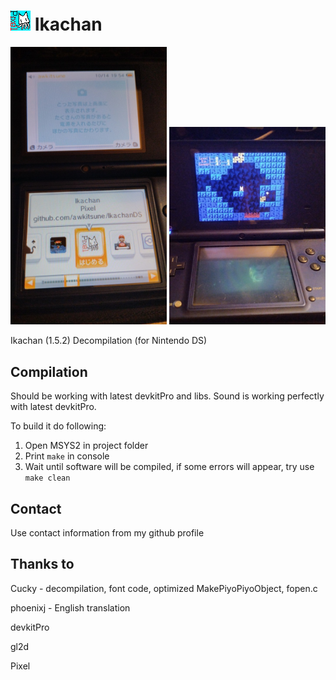# ![Software icon](https://github.com/awkitsune/IkachanDS/blob/master/icon.bmp) Ikachan
<img src=https://github.com/awkitsune/IkachanDS/blob/master/images/in-menu.jpg width=250/> <img src=https://github.com/awkitsune/IkachanDS/blob/master/images/launched-game.jpg width=250/> 

Ikachan (1.5.2) Decompilation (for Nintendo DS)

## Compilation
Should be working with latest devkitPro and libs. Sound is working perfectly with latest devkitPro.

To build it do following:
1. Open MSYS2 in project folder
2. Print `make` in console
3. Wait until software will be compiled, if some errors will appear, try use `make clean`

## Contact
Use contact information from my github profile

## Thanks to
Cucky - decompilation, font code, optimized MakePiyoPiyoObject, fopen.c

phoenixj - English translation

devkitPro

gl2d

Pixel



